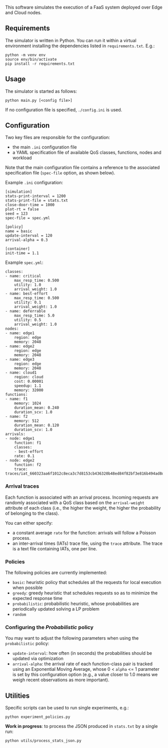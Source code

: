 This software simulates the execution of a FaaS system deployed over Edge and 
Cloud nodes.


## Requirements

The simulator is written in Python.
You can run it within a virtual environment installing the dependencies listed
in `requirements.txt`. E.g.:

	python -m venv env
	source env/bin/activate
	pip install -r requirements.txt 

## Usage

The simulator is started as follows:

	python main.py [<config file>]

If no configuration file is specified, `./config.ini` is used.

## Configuration

Two key files are responsible for the configuration: 

- the main `.ini` configuration file
- a YAML specification file of available QoS classes, functions, nodes and
workload

Note that the main configuration file contains a reference to the 
associated specification file (`spec-file` option, as shown below).

Example `.ini` configuration:

    [simulation]
    stats-print-interval = 1200
    stats-print-file = stats.txt
    close-door-time = 1000
    plot-rt = false
    seed = 123
    spec-file = spec.yml

    [policy]
    name = basic
    update-interval = 120
    arrival-alpha = 0.3

    [container]
    init-time = 1.1

Example `spec.yml`:

    classes:
    - name: critical
        max_resp_time: 0.500
        utility: 1.0 
        arrival_weight: 1.0
    - name: best-effort
        max_resp_time: 0.500
        utility: 0.1 
        arrival_weight: 1.0
    - name: deferrable
        max_resp_time: 5.0
        utility: 0.5 
        arrival_weight: 1.0
    nodes:
    - name: edge1
        region: edge
        memory: 2048
    - name: edge2
        region: edge
        memory: 2048
    - name: edge3
        region: edge
        memory: 2048
    - name: cloud1
        region: cloud
        cost: 0.00001
        speedup: 1.1
        memory: 32000
    functions:
    - name: f1
        memory: 1024
        duration_mean: 0.240
        duration_scv: 1.0
    - name: f2
        memory: 512
        duration_mean: 0.120
        duration_scv: 1.0
    arrivals:
    - node: edge1
        function: f1
        classes:
        - best-effort
        rate: 0.1
    - node: edge2
        function: f2
        trace: traces/iat_660323aa6f1012c8eca3c7d8153cb436320b48ed84f82bf3e816b494ad8dfde2


### Arrival traces

Each function is associated with an arrival process. Incoming requests
are randomly associated with a QoS class based on the `arrival-weight` attribute
of each class (i.e., the higher the weight, the higher the probability of
belonging to the class). 

You can either specify:

- a constant average `rate` for the function: arrivals will follow a
Poisson process.
- an inter-arrival times (IATs) trace file, using the `trace` attribute. The
  trace is a text file containing IATs, one per line.

### Policies

The following policies are currently implemented:

- `basic`: heuristic policy that schedules all the requests for
  local execution when possible
- `greedy`: greedy heuristic that schedules requests so as to minimize the expected response time
- `probabilistic`: probabilistic heuristic, whose probabilities are periodically
  updated solving a LP problem
- `random`

### Configuring the *Probabilistic* policy

You may want to adjust the following parameters when using the 
`probabilistic` policy:

- `update-interval`: how often (in seconds) the probabilities should be 
updated via optimization
- `arrival-alpha`: the arrival rate of each function-class pair is tracked using
an Exponential Moving Average, whose 0 < `alpha` <= 1 parameter is set by this
configuration option (e.g., a value closer to 1.0 means we weigh recent
observations as more important).

## Utilities

Specific scripts can be used to run single experiments, e.g.:

	python experiment_policies.py

**Work in progress**: to process the JSON produced in `stats.txt` by a single
run:

	python utils/process_stats_json.py
